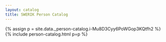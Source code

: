 ```yaml
---
layout: catalog
title: SWERIK Person Catalog
---
```

{% assign p = site.data._person-catalog.i-Mu8D3Cyy6PoWGop3KQtfh2 %}
{% include person-catalog.html p=p %}

